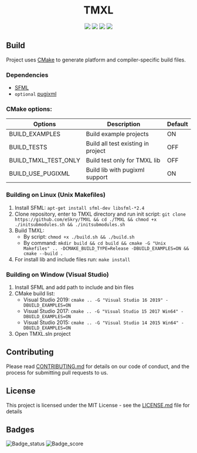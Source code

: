 <h1 align="center">TMXL</h1>

<div align="center">
 <a href="https://travis-ci.com/eSkry/TMXL"><img src="https://travis-ci.com/eSkry/TMXL.svg?branch=TMXL_V1" /></a>
 <a href="https://coveralls.io/github/eSkry/TMXL?branch=TMXL_V1"><img src="https://coveralls.io/repos/github/eSkry/TMXL/badge.svg?branch=TMXL_V1" /></a>
 <a href="https://www.codefactor.io/repository/github/eskry/tmxl"><img src="https://www.codefactor.io/repository/github/eskry/tmxl/badge" /></a>
 <a href="https://github.com/eSkry/TMXL/blob/TMXL_V1/LICENSE.md"><img src="https://img.shields.io/badge/License-MIT-blue.svg" /></a>
</div>

## Build
Project uses [CMake](https://cmake.org) to generate platform and compiler-specific build files.

### Dependencies
- [SFML](https://www.sfml-dev.org)
- `optional` [pugixml](https://pugixml.org)

### CMake options:
| Options              | Description                        | Default |
|----------------------|------------------------------------|---------|
| BUILD_EXAMPLES       | Build example projects             | ON      |
| BUILD_TESTS          | Build all test existing in project | OFF     |
| BUILD_TMXL_TEST_ONLY | Build test only for TMXL lib       | OFF     |
| BUILD_USE_PUGIXML    | Build lib with pugixml support     | ON      |

### Building on Linux (Unix Makefiles)
1. Install SFML: `apt-get install sfml-dev libsfml-*2.4`
1. Clone repository, enter to TMXL directory and run init script: `git clone https://github.com/eSkry/TMXL && cd ./TMXL && chmod +x ./initsubmodules.sh && ./initsubmodules.sh`
1. Build TMXL:
    - By script: `chmod +x ./build.sh && ./build.sh`
    - By command: `mkdir build && cd build && cmake -G "Unix Makefiles" .. -DCMAKE_BUILD_TYPE=Release -DBUILD_EXAMPLES=ON && cmake --build .`
1. For install lib and include files run: `make install`

### Building on Window (Visual Studio)
1. Install SFML and add path to include and bin files
1. CMake build list:
    - Visual Studio 2019: `cmake .. -G "Visual Studio 16 2019" -DBUILD_EXAMPLES=ON`
    - Visual Studio 2017: `cmake .. -G "Visual Studio 15 2017 Win64" -DBUILD_EXAMPLES=ON`
    - Visual Studio 2015: `cmake .. -G "Visual Studio 14 2015 Win64" -DBUILD_EXAMPLES=ON`
1. Open TMXL.sln project

## Contributing
Please read [CONTRIBUTING.md](CONTRIBUTING.md) for details on our code of conduct, and the process for submitting pull requests to us.

## License
This project is licensed under the MIT License - see the [LICENSE.md](LICENSE.md) file for details

## Badges
![Badge_status](https://www.code-inspector.com/project/226/status/svg) ![Badge_score](https://www.code-inspector.com/project/226/score/svg) 
